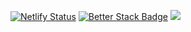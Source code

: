 [![Netlify Status](https://api.netlify.com/api/v1/badges/14e58016-8f24-43f2-86f0-c253e87f8e69/deploy-status)](https://app.netlify.com/sites/wahr/deploys)
[![Better Stack Badge](https://uptime.betterstack.com/status-badges/v1/monitor/1pw48.svg)](https://uptime.betterstack.com/?utm_source=status_badge)
<a href="https://www.statuscake.com" title="Website Uptime Monitoring"><img src="https://app.statuscake.com/button/index.php?Track=7483047&Days=1&Design=2" /></a>
